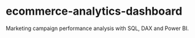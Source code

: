 # ecommerce-analytics-dashboard
 Marketing campaign performance analysis with SQL, DAX and Power BI.
